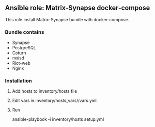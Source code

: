 ## Ansible role: Matrix-Synapse docker-compose

This role install Matrix-Synapse bundle with docker-compose.

### Bundle contains
- Synapse
- PostgreSQL
- Coturn
- mxisd
- Riot-web
- Nginx


### Installation

1. Add hosts to inventory/hosts file
2. Edit vars in inventory/hosts_vars/<host name>/vars.yml
3. Run

    ansible-playbook -i inventory/hosts setup.yml